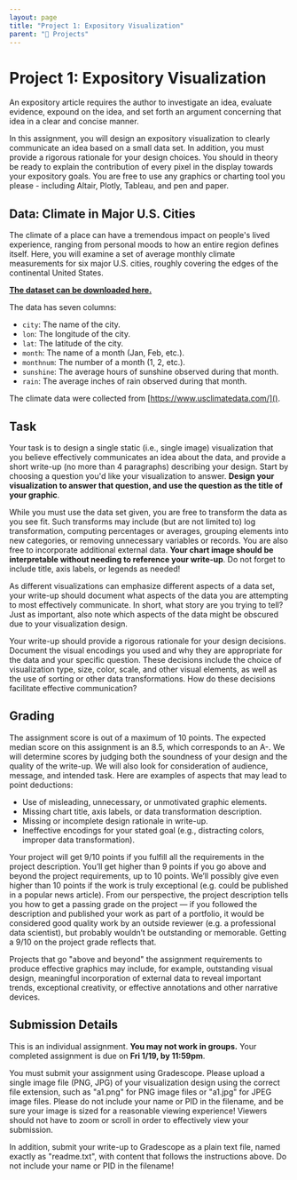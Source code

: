 ```yaml
---
layout: page
title: "Project 1: Expository Visualization"
parent: "📝 Projects"
---
```


# Project 1: Expository Visualization

An expository article requires the author to investigate an idea, evaluate
evidence, expound on the idea, and set forth an argument concerning that idea
in a clear and concise manner.

In this assignment, you will design an expository visualization to clearly
communicate an idea based on a small data set. In addition, you must provide a
rigorous rationale for your design choices. You should in theory be ready to
explain the contribution of every pixel in the display towards your expository
goals. You are free to use any graphics or charting tool you please - including
Altair, Plotly, Tableau, and pen and paper.

## Data: Climate in Major U.S. Cities

The climate of a place can have a tremendous impact on people's lived
experience, ranging from personal moods to how an entire region defines itself.
Here, you will examine a set of average monthly climate measurements for six
major U.S. cities, roughly covering the edges of the continental United States.

[**The dataset can be downloaded here.**][dataset]

The data has seven columns:

- `city`: The name of the city.
- `lon`: The longitude of the city.
- `lat`: The latitude of the city.
- `month`: The name of a month (Jan, Feb, etc.).
- `monthnum`: The number of a month (1, 2, etc.).
- `sunshine`: The average hours of sunshine observed during that month.
- `rain`: The average inches of rain observed during that month.

The climate data were collected from [https://www.usclimatedata.com/]().

[dataset]: https://github.com/dsc-courses/dsc106-sp24/raw/gh-pages/resources/data/weather.csv

## Task

Your task is to design a single static (i.e., single image) visualization
that you believe effectively communicates an idea about the data, and provide
a short write-up (no more than 4 paragraphs) describing your design. Start
by choosing a question you'd like your visualization to answer. **Design your
visualization to answer that question, and use the question as the title of
your graphic**.

While you must use the data set given, you are free to transform the data as
you see fit. Such transforms may include (but are not limited to) log
transformation, computing percentages or averages, grouping elements into new
categories, or removing unnecessary variables or records. You are also free to
incorporate additional external data. **Your chart image should be
interpretable without needing to reference your write-up**. Do not forget to
include title, axis labels, or legends as needed!

As different visualizations can emphasize different aspects of a data set, your
write-up should document what aspects of the data you are attempting to most
effectively communicate. In short, what story are you trying to tell? Just as
important, also note which aspects of the data might be obscured due to your
visualization design.

Your write-up should provide a rigorous rationale for your design decisions.
Document the visual encodings you used and why they are appropriate for the
data and your specific question. These decisions include the choice of
visualization type, size, color, scale, and other visual elements, as well as
the use of sorting or other data transformations. How do these decisions
facilitate effective communication?

## Grading

The assignment score is out of a maximum of 10 points. The expected median
score on this assignment is an 8.5, which corresponds to an A-. We will
determine scores by judging both the soundness of your design and the quality
of the write-up. We will also look for consideration of audience, message, and
intended task. Here are examples of aspects that may lead to point deductions:

- Use of misleading, unnecessary, or unmotivated graphic elements.
- Missing chart title, axis labels, or data transformation description.
- Missing or incomplete design rationale in write-up.
- Ineffective encodings for your stated goal (e.g., distracting colors,
  improper data transformation).

Your project will get 9/10 points if you fulfill all the requirements in the
project description. You’ll get higher than 9 points if you go above and beyond
the project requirements, up to 10 points. We’ll possibly give even higher than
10 points if the work is truly exceptional (e.g. could be published in a
popular news article). From our perspective, the project description tells you
how to get a passing grade on the project — if you followed the description and
published your work as part of a portfolio, it would be considered good quality
work by an outside reviewer (e.g. a professional data scientist), but probably
wouldn’t be outstanding or memorable. Getting a 9/10 on the project grade
reflects that.

Projects that go "above and beyond" the assignment requirements to produce
effective graphics may include, for example, outstanding visual design,
meaningful incorporation of external data to reveal important trends,
exceptional creativity, or effective annotations and other narrative devices.

## Submission Details

This is an individual assignment. **You may not work in groups.** Your
completed assignment is due on **Fri 1/19, by 11:59pm**.

You must submit your assignment using Gradescope. Please upload a single image
file (PNG, JPG) of your visualization design using the correct file
extension, such as "a1.png" for PNG image files or "a1.jpg" for JPEG image
files. Please do not include your name or PID in the filename, and be sure
your image is sized for a reasonable viewing experience! Viewers should not
have to zoom or scroll in order to effectively view your submission.

In addition, submit your write-up to Gradescope as a plain text file, named
exactly as "readme.txt", with content that follows the instructions above. Do
not include your name or PID in the filename!
